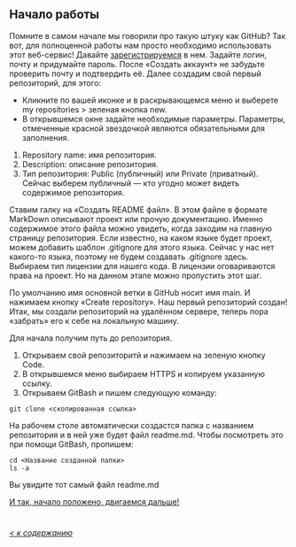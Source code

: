 ## Начало работы

Помните в самом начале мы говорили про такую штуку как GitHub? Так вот, для полноценной работы нам просто необходимо использовать этот веб-сервис! Давайте [зарегистрируемся](https://github.com/) в нем.
Задайте логин, почту и придумайте пароль. После «Создать аккаунт» не забудьте проверить почту и подтвердить её.
Далее создадим свой первый репозиторий, для этого:
* Кликните по вашей иконке и в раскрывающемся меню и выберете my repositories > зеленая кнопка new.
* В открывшемся окне задайте необходимые параметры. Параметры, отмеченные красной звездочкой являются обязательными для заполнения. 

1. Repository name: имя репозитория.
2. Description: описание репозитория.
3. Тип репозитория: Public (публичный) или Private (приватный). Сейчас выберем публичный — кто угодно может видеть содержимое репозитория.

Ставим галку на «Создать README файл». В этом файле в формате MarkDown описывают проект или прочую документацию. Именно содержимое этого файла можно увидеть, когда заходим на главную страницу репозитория.
Если известно, на каком языке будет проект, можем добавить шаблон .gitignore для этого языка. Сейчас у нас нет какого-то языка, поэтому не будем создавать .gitignore здесь. Выбираем тип лицензии для нашего кода. В лицензии оговариваются права на проект. Но на данном этапе можно пропустить этот шаг.

По умолчанию имя основной ветки в GitHub носит имя main.
И нажимаем кнопку «Create repository». Наш первый репозиторий создан!
Итак, мы создали репозиторий на удалённом сервере, теперь пора «забрать» его к себе на локальную машину.

Для начала получим путь до репозитория.
1. Открываем свой репозиторитй и нажимаем на зеленую кнопку Code.
2. В открывшемся меню выбираем HTTPS и копируем указанную ссылку.
3. Открываем GitBash и пишем следующую команду:
```bash=
git clone <скопированная ссылка>
```
На рабочем столе автоматически создастся папка с названием репозитория и в ней уже будет файл readme.md.
Чтобы посмотреть это при помощи GitBash, пропишем:
```bash=
cd <Название созданной папки>
ls -a
```
Вы увидите тот самый файл readme.md

[И так, начало положено, двигаемся дальше!](./commit.md)
#
*[< к содержанию](/readme.md)*